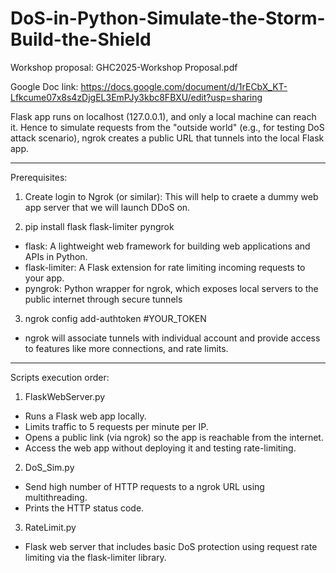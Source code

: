 # DoS-in-Python-Simulate-the-Storm-Build-the-Shield

Workshop proposal: GHC2025-Workshop Proposal.pdf

Google Doc link: https://docs.google.com/document/d/1rECbX_KT-Lfkcume07x8s4zDjgEL3EmPJy3kbc8FBXU/edit?usp=sharing

Flask app runs on localhost (127.0.0.1), and only a local machine can reach it. Hence to simulate requests from the "outside world" (e.g., for testing DoS attack scenario), ngrok creates a public URL that tunnels into the local Flask app.
_________________________________________________________________________________________________________________________________________
Prerequisites:
1. Create login to Ngrok (or similar): This will help to craete a dummy web app server that we will launch DDoS on.

2. pip install flask flask-limiter pyngrok

- flask: A lightweight web framework for building web applications and APIs in Python.
- flask-limiter: A Flask extension for rate limiting incoming requests to your app.
- pyngrok: Python wrapper for ngrok, which exposes local servers to the public internet through secure tunnels

3. ngrok config add-authtoken #YOUR_TOKEN
- ngrok will associate tunnels with individual account and provide access to features like more connections, and rate limits.


_________________________________________________________________________________________________________________________________________
Scripts execution order: 

1. FlaskWebServer.py
  - Runs a Flask web app locally.
  - Limits traffic to 5 requests per minute per IP.
  - Opens a public link (via ngrok) so the app is reachable from the internet.
  - Access the web app without deploying it and testing rate-limiting.
    
2. DoS_Sim.py
- Send high number of HTTP requests to a ngrok URL using multithreading.
- Prints the HTTP status code.
  
3. RateLimit.py
 - Flask web server that includes basic DoS protection using request rate limiting via the flask-limiter library.
